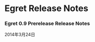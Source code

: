 Egret Release Notes
===============================


### Egret 0.9 Prerelease Release Notes



2014年3月24日

